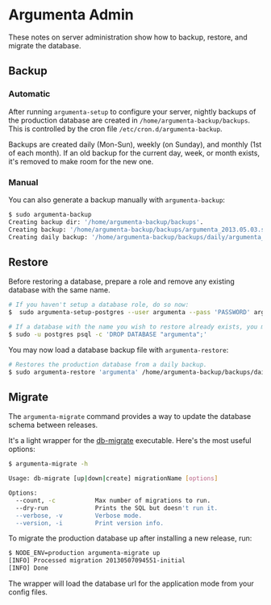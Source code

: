 
# Argumenta Admin

These notes on server administration show how to backup, restore, and migrate the database.

## Backup

### Automatic

After running `argumenta-setup` to configure your server, nightly backups of the
production database are created in `/home/argumenta-backup/backups`.
This is controlled by the cron file `/etc/cron.d/argumenta-backup`.

Backups are created daily (Mon-Sun), weekly (on Sunday), and monthly (1st of each
month). If an old backup for the current day, week, or month exists, it's
removed to make room for the new one.

### Manual

You can also generate a backup manually with `argumenta-backup`:
```bash
$ sudo argumenta-backup
Creating backup dir: '/home/argumenta-backup/backups'.
Creating backup: '/home/argumenta-backup/backups/argumenta_2013.05.03.sql'.
Creating daily backup: '/home/argumenta-backup/backups/daily/argumenta_2013.05.03.sql.Fri'.
```

## Restore

Before restoring a database, prepare a role and remove any existing database with the same name.

```bash
# If you haven't setup a database role, do so now:
$  sudo argumenta-setup-postgres --user argumenta --pass 'PASSWORD' argumenta

# If a database with the name you wish to restore already exists, you must drop it first:
$ sudo -u postgres psql -c 'DROP DATABASE "argumenta";'
```

You may now load a database backup file with `argumenta-restore`:
```bash
# Restores the production database from a daily backup.
$ sudo argumenta-restore 'argumenta' /home/argumenta-backup/backups/daily/argumenta_2013.05.03.sql.Fri
```

## Migrate

The `argumenta-migrate` command provides a way to update the database schema between releases.

It's a light wrapper for the [db-migrate][Db-Migrate] executable.
Here's the most useful options:

```bash
$ argumenta-migrate -h

Usage: db-migrate [up|down|create] migrationName [options]

Options:
  --count, -c           Max number of migrations to run.
  --dry-run             Prints the SQL but doesn't run it.
  --verbose, -v         Verbose mode.
  --version, -i         Print version info.
```

To migrate the production database up after installing a new release, run:

```bash
$ NODE_ENV=production argumenta-migrate up
[INFO] Processed migration 20130507094551-initial
[INFO] Done
```
The wrapper will load the database url for the application mode from your config files.

[Db-Migrate]: https://github.com/nearinfinity/node-db-migrate
